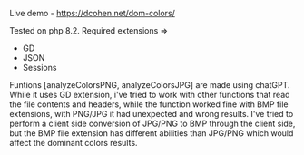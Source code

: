 Live demo -
https://dcohen.net/dom-colors/

Tested on php 8.2.
Required extensions =>
  - GD
  - JSON
  - Sessions

Funtions [analyzeColorsPNG, analyzeColorsJPG] are made using chatGPT.
While it uses GD extension, i've tried to work with other functions that read the file contents and headers, while the function worked fine with BMP file extensions, with PNG/JPG it had unexpected and wrong results.
I've tried to perform a client side conversion of JPG/PNG to BMP through the client side, but the BMP file extension has different abilities than JPG/PNG which would affect the dominant colors results.
